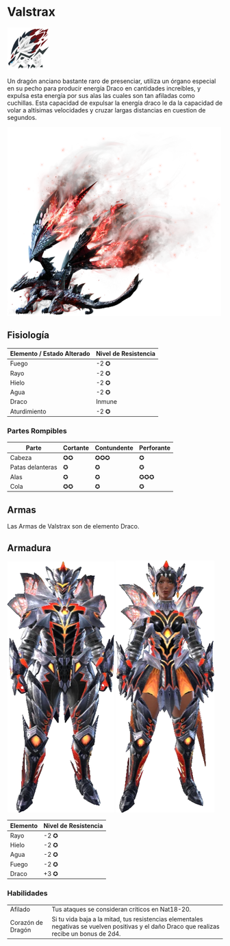 <link rel="stylesheet" href="../../../base.css">

# Valstrax

<img src="./valstrax-icono.png" width="100">

Un dragón anciano bastante raro de presenciar, utiliza un órgano especial en su pecho para producir energía Draco en cantidades increíbles, y expulsa esta energía por sus alas las cuales son tan afiladas como cuchillas. Esta capacidad de expulsar la energía draco le da la capacidad de volar a altísimas velocidades y cruzar largas distancias en cuestion de segundos.

<img src="./valstrax.png" width="500">

## Fisiología

<table>
  <thead>
    <tr>
      <th>Elemento / Estado Alterado</th>
      <th>Nivel de Resistencia</th>
    </tr>
  </thead>
  <tbody>
    <tr>
      <td><span style='color:var(--fuego)'>Fuego</span></td>
      <td>-2 ✪</td>
    </tr>
    <tr>
      <td><span style='color:var(--rayo)'>Rayo</span></td>
      <td>-2 ✪</td>
    </tr>
    <tr>
      <td><span style='color:var(--hielo)'>Hielo</span></td>
      <td>-2 ✪</td>
    </tr>
    <tr>
      <td><span style='color:var(--agua)'>Agua</span></td>
      <td>-2 ✪</td>
    </tr>
    <tr>
      <td><span style='color:var(--draco)'>Draco</span></td>
      <td>Inmune</td>
    </tr>
    <tr>
      <td>Aturdimiento</td>
      <td>-2 ✪</td>
    </tr>
  </tbody>
</table>

### Partes Rompibles

<table>
  <thead>
    <tr>
      <th>Parte</th>
      <th>Cortante</th>
      <th>Contundente</th>
      <th>Perforante</th>
    </tr>
  </thead>
  <tbody>
    <tr>
      <td>Cabeza</td>
      <td>✪✪</td>
      <td>✪✪✪</td>
      <td>✪</td>
    </tr>
    <tr>
      <td>Patas delanteras</td>
      <td>✪</td>
      <td>✪</td>
      <td>✪</td>
    </tr>
    <tr>
      <td>Alas</td>
      <td>✪</td>
      <td>✪</td>
      <td>✪✪✪</td>
    </tr>
    <tr>
      <td>Cola</td>
      <td>✪✪</td>
      <td>✪</td>
      <td>✪</td>
    </tr>
  </tbody>
</table>

## Armas

Las Armas de Valstrax son de elemento <span style='color:var(--draco)'>Draco</span>.

## Armadura

<img src="armadura-hombre.png" width="250" alt="Masculina">
<img src="armadura-mujer.png" width="230" alt="Femenina">

<table>
  <thead>
    <tr>
      <th>Elemento</th>
      <th>Nivel de Resistencia</th>
    </tr>
  </thead>
  <tbody>
    <tr>
      <td><span style='color:var(--rayo)'>Rayo</span></td>
      <td>-2 ✪</td>
    </tr>
    <tr>
      <td><span style='color:var(--hielo)'>Hielo</span></td>
      <td>-2 ✪</td>
    </tr>
    <tr>
      <td><span style='color:var(--agua)'>Agua</span></td>
      <td>-2 ✪</td>
    </tr>
    <tr>
      <td><span style='color:var(--fuego)'>Fuego</span></td>
      <td>-2 ✪</td>
    </tr>
    <tr>
      <td><span style='color:var(--draco)'>Draco</span></td>
      <td>+3 ✪</td>
    </tr>
  </tbody>
</table>

### Habilidades

<table>
  <tr>
    <td>Afilado</td>
    <td>Tus ataques se consideran críticos en Nat18-20.</td>
  </tr>
  <tr>
    <td>Corazón de Dragón</td>
    <td>Si tu vida baja a la mitad, tus resistencias elementales negativas se vuelven positivas y el daño <span style='color:var(--draco)'>Draco</span> que realizas recibe un bonus de <span style='color:var(--ataque)'>2d4</span>.</td>
  </tr>
</table>